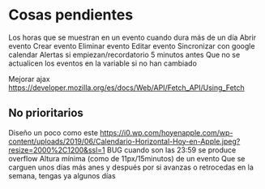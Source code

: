 # Cosas pendientes

Los horas que se muestran en un evento cuando dura más de un día
Abrir evento
Crear evento
Eliminar evento
Editar evento
Sincronizar con google calendar
Alertas si empiezan/recordatorio 5 minutos antes
Que no se actualicen los eventos en la variable si no han cambiado

Mejorar ajax https://developer.mozilla.org/es/docs/Web/API/Fetch_API/Using_Fetch

## No prioritarios

Diseño un poco como este https://i0.wp.com/hoyenapple.com/wp-content/uploads/2019/06/Calendario-Horizontal-Hoy-en-Apple.jpeg?resize=2000%2C1200&ssl=1
BUG cuando son las 23:59 se produce overflow
Altura mínima (como de 11px/15minutos) de un evento
Que se carguen unos días más anes y después por si avanzas o retrocedas en la semana, tengas ya algunos días
